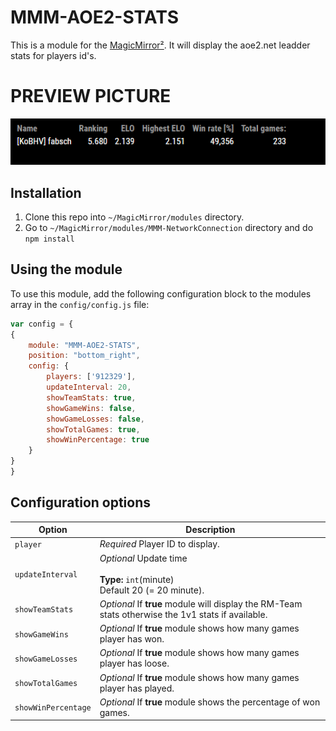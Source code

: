 # MMM-AOE2-STATS

This is a module for the [MagicMirror²](https://github.com/MichMich/MagicMirror/).
It will display the aoe2.net leadder stats for players id's.

# PREVIEW PICTURE

![](pictures/preview.PNG)

## Installation

1. Clone this repo into `~/MagicMirror/modules` directory.
2. Go to `~/MagicMirror/modules/MMM-NetworkConnection` directory and do `npm install`

## Using the module

To use this module, add the following configuration block to the modules array in the `config/config.js` file:
```js
var config = {
{
	module: "MMM-AOE2-STATS",
	position: "bottom_right",
	config: {
		players: ['912329'],
		updateInterval: 20,
		showTeamStats: true,
		showGameWins: false,
		showGameLosses: false,
		showTotalGames: true,
		showWinPercentage: true
	}
}
}
```

## Configuration options

| Option               | Description
|----------------------|-----------
| `player`             | *Required* Player ID to display.
| `updateInterval`     | *Optional* Update time <br><br>**Type:** `int`(minute) <br>Default 20  (= 20 minute).
| `showTeamStats`      | *Optional* If <b>true</b> module will display the RM-Team stats otherwise the 1v1 stats if available.
| `showGameWins`       | *Optional* If <b>true</b> module shows how many games player has won.
| `showGameLosses`     | *Optional* If <b>true</b> module shows how many games player has loose.
| `showTotalGames`     | *Optional* If <b>true</b> module shows how many games player has played.
| `showWinPercentage`  | *Optional* If <b>true</b> module shows the percentage of won games. 

